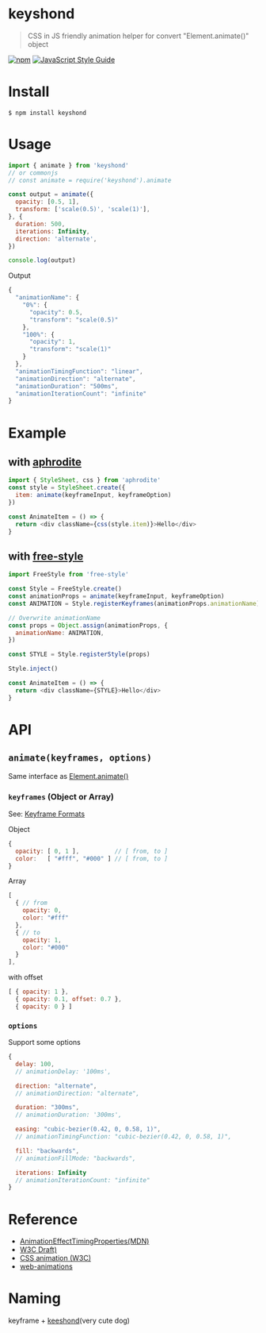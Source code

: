 # keyshond

> CSS in JS friendly animation helper for convert "Element.animate()" object

[![npm](https://img.shields.io/npm/v/keyshond.svg)](https://www.npmjs.com/package/keyshond)
[![JavaScript Style Guide](https://img.shields.io/badge/code%20style-standard-brightgreen.svg)](http://standardjs.com/)

# Install

```
$ npm install keyshond
```

# Usage

```js
import { animate } from 'keyshond'
// or commonjs
// const animate = require('keyshond').animate

const output = animate({
  opacity: [0.5, 1],
  transform: ['scale(0.5)', 'scale(1)'],
}, {
  duration: 500,
  iterations: Infinity,
  direction: 'alternate',
})

console.log(output)
```

Output

```js
{
  "animationName": {
    "0%": {
      "opacity": 0.5,
      "transform": "scale(0.5)"
    },
    "100%": {
      "opacity": 1,
      "transform": "scale(1)"
    }
  },
  "animationTimingFunction": "linear",
  "animationDirection": "alternate",
  "animationDuration": "500ms",
  "animationIterationCount": "infinite"
}
```

# Example

## with [aphrodite](https://github.com/Khan/aphrodite)

```js
import { StyleSheet, css } from 'aphrodite'
const style = StyleSheet.create({
  item: animate(keyframeInput, keyframeOption)
})

const AnimateItem = () => {
  return <div className={css(style.item)}>Hello</div>
}
```

## with [free-style](https://github.com/Khan/free-style)
```js
import FreeStyle from 'free-style'

const Style = FreeStyle.create()
const animationProps = animate(keyframeInput, keyframeOption)
const ANIMATION = Style.registerKeyframes(animationProps.animationName)

// Overwrite animationName
const props = Object.assign(animationProps, {
  animationName: ANIMATION,
})

const STYLE = Style.registerStyle(props)

Style.inject()

const AnimateItem = () => {
  return <div className={STYLE}>Hello</div>
}
```

# API

## `animate(keyframes, options)`
Same interface as [Element.animate()](https://developer.mozilla.org/en-US/docs/Web/API/Element/animate)

### `keyframes` (Object or Array)
See: [Keyframe Formats](https://developer.mozilla.org/en-US/docs/Web/API/Web_Animations_API/Keyframe_Formats)

Object

```js
{
  opacity: [ 0, 1 ],          // [ from, to ]
  color:   [ "#fff", "#000" ] // [ from, to ]  
}
```
Array

```js
[ 
  { // from
    opacity: 0,
    color: "#fff"
  }, 
  { // to
    opacity: 1,
 ​   color: "#000"
  }
],
```

with offset

```js
[ { opacity: 1 },
  { opacity: 0.1, offset: 0.7 },
  { opacity: 0 } ]
```

### `options`

Support some options

```js
{
  delay: 100,
  // animationDelay: '100ms',

  direction: "alternate",
  // animationDirection: "alternate",

  duration: "300ms",
  // animationDuration: '300ms',

  easing: "cubic-bezier(0.42, 0, 0.58, 1)",
  // animationTimingFunction: "cubic-bezier(0.42, 0, 0.58, 1)",

  fill: "backwards",
  // animationFillMode: "backwards",

  iterations: Infinity
  // animationIterationCount: "infinite"
}
```

# Reference
- [AnimationEffectTimingProperties(MDN)](https://developer.mozilla.org/en-US/docs/Web/API/AnimationEffectTimingProperties)
- [W3C Draft)](http://w3c.github.io/web-animations/)
- [CSS animation (W3C)](https://drafts.csswg.org/css-animations/)
- [web-animations](https://github.com/web-animations/web-animations-js)

# Naming

keyframe + [keeshond](https://en.wikipedia.org/wiki/Keeshond)(very cute dog)